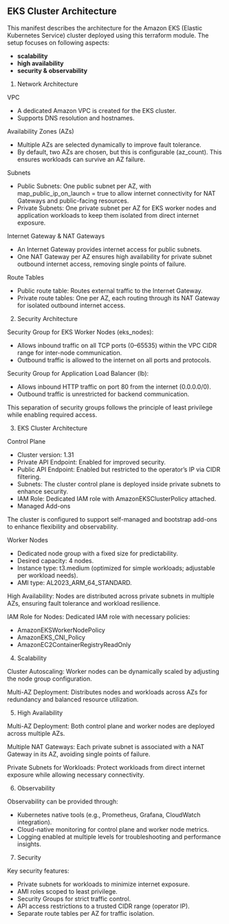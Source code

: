 ## EKS Cluster Architecture

This manifest describes the architecture for the Amazon EKS (Elastic Kubernetes Service) cluster deployed using this terraform module. The setup focuses on following aspects:
- **scalability**
- **high availability**
- **security & observability**

1. Network Architecture


VPC
- A dedicated Amazon VPC is created for the EKS cluster.
- Supports DNS resolution and hostnames.


Availability Zones (AZs)
- Multiple AZs are selected dynamically to improve fault tolerance. 
- By default, two AZs are chosen, but this is configurable (az_count). This ensures workloads can survive an AZ failure.


Subnets
- Public Subnets: One public subnet per AZ, with map_public_ip_on_launch = true to allow internet connectivity for NAT Gateways and public-facing resources.
- Private Subnets: One private subnet per AZ for EKS worker nodes and application workloads to keep them isolated from direct internet exposure.


Internet Gateway & NAT Gateways
- An Internet Gateway provides internet access for public subnets.
- One NAT Gateway per AZ ensures high availability for private subnet outbound internet access, removing single points of failure.


Route Tables
- Public route table: Routes external traffic to the Internet Gateway.
- Private route tables: One per AZ, each routing through its NAT Gateway for isolated outbound internet access.




2. Security Architecture


Security Group for EKS Worker Nodes (eks_nodes):
- Allows inbound traffic on all TCP ports (0–65535) within the VPC CIDR range for inter-node communication.
- Outbound traffic is allowed to the internet on all ports and protocols.


Security Group for Application Load Balancer (lb):
- Allows inbound HTTP traffic on port 80 from the internet (0.0.0.0/0).
- Outbound traffic is unrestricted for backend communication.


This separation of security groups follows the principle of least privilege while enabling required access.




3. EKS Cluster Architecture


Control Plane
- Cluster version: 1.31
- Private API Endpoint: Enabled for improved security.
- Public API Endpoint: Enabled but restricted to the operator’s IP via CIDR filtering.
- Subnets: The cluster control plane is deployed inside private subnets to enhance security.
- IAM Role: Dedicated IAM role with AmazonEKSClusterPolicy attached.
- Managed Add-ons


The cluster is configured to support self-managed and bootstrap add-ons to enhance flexibility and observability.


Worker Nodes
- Dedicated node group with a fixed size for predictability.
- Desired capacity: 4 nodes.
- Instance type: t3.medium (optimized for simple workloads; adjustable per workload needs).
- AMI type: AL2023_ARM_64_STANDARD.


High Availability:
Nodes are distributed across private subnets in multiple AZs, ensuring fault tolerance and workload resilience.


IAM Role for Nodes:
Dedicated IAM role with necessary policies:
- AmazonEKSWorkerNodePolicy
- AmazonEKS_CNI_Policy
- AmazonEC2ContainerRegistryReadOnly




4. Scalability


Cluster Autoscaling:
Worker nodes can be dynamically scaled by adjusting the node group configuration.


Multi-AZ Deployment:
Distributes nodes and workloads across AZs for redundancy and balanced resource utilization.




5. High Availability


Multi-AZ Deployment:
Both control plane and worker nodes are deployed across multiple AZs.


Multiple NAT Gateways:
Each private subnet is associated with a NAT Gateway in its AZ, avoiding single points of failure.


Private Subnets for Workloads:
Protect workloads from direct internet exposure while allowing necessary connectivity.




6. Observability


Observability can be provided through:
- Kubernetes native tools (e.g., Prometheus, Grafana, CloudWatch integration).
- Cloud-native monitoring for control plane and worker node metrics.
- Logging enabled at multiple levels for troubleshooting and performance insights.




7. Security


Key security features:
- Private subnets for workloads to minimize internet exposure.
- AMI roles scoped to least privilege.
- Security Groups for strict traffic control.
- API access restrictions to a trusted CIDR range (operator IP).
- Separate route tables per AZ for traffic isolation.